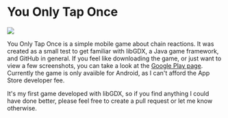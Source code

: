 # You Only Tap Once

![](http://i.imgur.com/i3PWDCb.png)

You Only Tap Once is a simple mobile game about chain reactions. It was created as a small test to get familiar with libGDX, a Java game framework, and GitHub in general. If you feel like downloading the game, or just want to view a few screenshots, you can take a look at the [Google Play page](https://play.google.com/store/apps/details?id=com.tobloef.yoto.android). Currently the game is only avaiible for Android, as I can't afford the App Store developer fee.

It's my first game developed with libGDX, so if you find anything I could have done better, please feel free to create a pull request or let me know otherwise.
